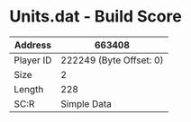 #  Units.dat - Build Score
Address   | 663408
----------|-------------
Player ID | 222249 (Byte Offset: 0)
Size 	  | 2
Length 	  | 228
SC:R      | Simple Data



